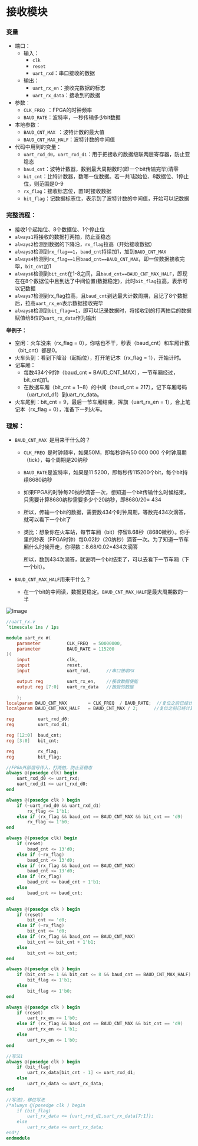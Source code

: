 # 接收模块

### 变量

- 端口：
  - 输入：
    - `clk`
    - `reset`
    - `uart_rxd`：串口接收的数据
  - 输出：
    - `uart_rx_en`：接收完数据的标志
    - `uart_rx_data`：接收到的数据
- 参数：
  - `CLK_FREQ `：FPGA的时钟频率
  - `BAUD_RATE`：波特率，一秒传输多少bit数据
- 本地参数：
  - `BAUD_CNT_MAX `：波特计数的最大值
  - `BAUD_CNT_MAX_HALF`：波特计数的中间值
- 代码中用到的变量：
  - `uart_rxd_d0`，`uart_rxd_d1`：用于把接收的数据级联两层寄存器，防止亚稳态
  - `baud_cnt`：波特计数器，数到最大周期数时(即一个bit传输完毕)清零
  - `bit_cnt`：比特计数器，数哪一位数据。若一共1起始位、8数据位、1停止位，则范围是0-9
  - `rx_flag`：接收标志位，置1时接收数据
  - `bit_flag`：记数据标志位，表示到了波特计数的中间值，开始可以记数据







### 完整流程：

-  接收1个起始位、8个数据位、1个停止位
- `always1`将接收的数据打两拍，防止亚稳态
- `always2`检测到数据的下降沿，`rx_flag`拉高（开始接收数据）
- `always3`检测到`rx_flag==1`，`baud_cnt`持续加1，加到`BAUD_CNT_MAX `
- `always4`检测到`rx_flag==1`且`baud_cnt==BAUD_CNT_MAX`，即一位数据接收完毕，`bit_cnt`加1
- `always6`检测到`bit_cnt`在1-8之间，且`baud_cnt==BAUD_CNT_MAX_HALF`，即现在在8个数据位中且到达了中间位置(数据稳定)，此时`bit_flag`拉高，表示可以记数据
- `always7`检测到rx_flag拉高，且`baud_cnt`到达最大计数周期，且记了8个数据后，拉高`uart_rx_en`表示数据接收完毕
- `always8`检测到`bit_flag==1`，即可以记录数据时，将接收到的打两拍后的数据赋值给8位的`uart_rx_data`作为输出



**举例子：**

- 空闲：火车没来（rx_flag = 0），你啥也不干，秒表（baud_cnt）和车厢计数（bit_cnt）都是0。
- 火车头到：看到下降沿（起始位），打开笔记本（rx_flag = 1），开始计时。
- 记车厢： 
  - 每数434个时钟（baud_cnt = BAUD_CNT_MAX），一节车厢经过，bit_cnt加1。
  - 在数据车厢（bit_cnt = 1~8）的中间（baud_cnt = 217），记下车厢号码（uart_rxd_d1）到uart_rx_data。
- 火车尾到：bit_cnt = 9，最后一节车厢结束，挥旗（uart_rx_en = 1），合上笔记本（rx_flag = 0），准备下一列火车。





### 理解：

- `BAUD_CNT_MAX `是用来干什么的？

  - `CLK_FREQ `是时钟频率，如果50M，即每秒钟有50 000 000 个时钟周期（tick），每个周期是20纳秒

  - `BAUD_RATE`是波特率，如果是11 5200，即每秒传115200个bit，每个bit持续8680纳秒

  - 如果FPGA的时钟每20纳秒滴答一次，想知道一个bit传输什么时候结束，只需要计算8680纳秒需要多少个20纳秒，即8680/20= 434

  - 所以，传输一个bit的数据，需要数434个时钟周期，等数完434次滴答，就可以看下一个bit了

  - 类比：想象你在火车站，每节车厢（bit）停留8.68秒（8680微秒）。你手里的秒表（FPGA时钟）每0.02秒（20纳秒）滴答一次。为了知道一节车厢什么时候开走，你得数：8.68/0.02=434次滴答

    所以，数到434次滴答，就说明一个bit结束了，可以去看下一节车厢（下一个bit）。

- `BAUD_CNT_MAX_HALF`用来干什么？

  - 在一个bit的中间读，数据更稳定。`BAUD_CNT_MAX_HALF`是最大周期数的一半





![Image](https://github.com/user-attachments/assets/17d26fab-7d0e-4b14-8578-44ac4a3a9389)

```verilog
//uart_rx.v
`timescale 1ns / 1ps

module uart_rx #(
	parameter 		   CLK_FREQ  = 50000000,
	parameter 		   BAUD_RATE = 115200
)(
	input	           clk,
	input              reset,
	input              uart_rxd,      //串口接收RX

	output reg         uart_rx_en,    //接收数据使能
	output reg [7:0]   uart_rx_data	  //接受的数据	

    );
localparam BAUD_CNT_MAX        = CLK_FREQ  / BAUD_RATE;  //复位之前已经计算好了
localparam BAUD_CNT_MAX_HALF   = BAUD_CNT_MAX / 2;      //复位之前已经计算好了

reg  		uart_rxd_d0;
reg  		uart_rxd_d1;

reg [12:0] 	baud_cnt;
reg [3:0]  	bit_cnt;

reg         rx_flag;
reg         bit_flag;

//FPGA外部信号传入，打两拍，防止亚稳态
always @(posedge clk) begin
	uart_rxd_d0 <= uart_rxd;
    uart_rxd_d1 <= uart_rxd_d0;
end

always @(posedge clk ) begin
	if (~uart_rxd_d0 && uart_rxd_d1) 
		rx_flag <= 1'b1;
	else if (rx_flag && baud_cnt == BAUD_CNT_MAX && bit_cnt == 'd9) 
		rx_flag <= 1'b0;
end

always @(posedge clk) begin
	if (reset) 
		baud_cnt <= 13'd0;
	else if (~rx_flag) 
		baud_cnt <= 13'd0;
	else if (rx_flag && baud_cnt == BAUD_CNT_MAX)
		baud_cnt <= 13'd0;
	else if (rx_flag) 
		baud_cnt <= baud_cnt + 1'b1;
	else 
		baud_cnt <= baud_cnt;
end

always @(posedge clk ) begin
	if (reset) 
		bit_cnt <= 'd0;
	else if (~rx_flag)
		bit_cnt <= 'd0;
	else if (rx_flag && baud_cnt == BAUD_CNT_MAX)	
		bit_cnt <= bit_cnt + 1'b1;
	else 
		bit_cnt <= bit_cnt;	
end

always @(posedge clk ) begin
	if (bit_cnt >= 1 && bit_cnt <= 8 && baud_cnt == BAUD_CNT_MAX_HALF) 
		bit_flag <= 1'b1;
	else 
		bit_flag <= 1'b0;	
end

always @(posedge clk ) begin
	if (reset) 
		uart_rx_en <= 1'b0;
	else if (rx_flag && baud_cnt == BAUD_CNT_MAX && bit_cnt == 'd9) 
		uart_rx_en <= 1'b1;
	else 
		uart_rx_en <= 1'b0;	
end

//写法1
always @(posedge clk ) begin
	if (bit_flag) 
		uart_rx_data[bit_cnt - 1] <= uart_rxd_d1;
	else 
		uart_rx_data <= uart_rx_data;
end

//写法2，移位写法
/*always @(posedge clk ) begin
	if (bit_flag)
		uart_rx_data <= {uart_rxd_d1,uart_rx_data[7:1]};
	else 
		uart_rx_data <= uart_rx_data;
end*/
endmodule
```







